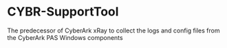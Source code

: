 # CYBR-SupportTool
The predecessor of CyberArk xRay to collect the logs and config files from the CyberArk PAS Windows components
